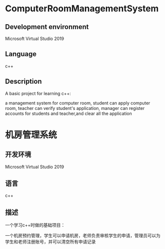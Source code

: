 # ComputerRoomManagementSystem

## Development environment

Microsoft Virtual Studio 2019

## Language

c++

## Description

A basic project for learning c++:

a management system for computer room, student can apply computer room, teacher can verify student's application, manager can register accounts for students and teacher,and clear all the application

# 机房管理系统

## 开发环境

Microsoft Virtual Studio 2019

## 语言

c++

## 描述

一个学习c++时做的基础项目：

一个机房预约管理，学生可以申请机房，老师负责审核学生的申请，管理员可以为学生和老师注册账号，并可以清空所有申请记录

